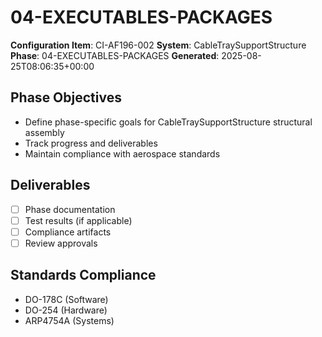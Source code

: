 # 04-EXECUTABLES-PACKAGES

**Configuration Item**: CI-AF196-002
**System**: CableTraySupportStructure
**Phase**: 04-EXECUTABLES-PACKAGES
**Generated**: 2025-08-25T08:06:35+00:00

## Phase Objectives
- Define phase-specific goals for CableTraySupportStructure structural assembly
- Track progress and deliverables
- Maintain compliance with aerospace standards

## Deliverables
- [ ] Phase documentation
- [ ] Test results (if applicable)
- [ ] Compliance artifacts
- [ ] Review approvals

## Standards Compliance
- DO-178C (Software)
- DO-254 (Hardware)
- ARP4754A (Systems)

